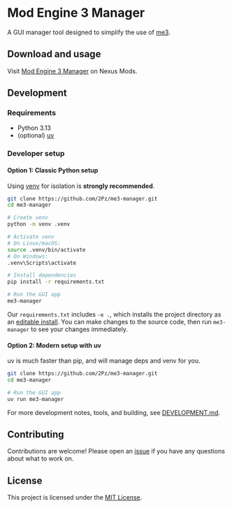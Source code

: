 # Mod Engine 3 Manager

A GUI manager tool designed to simplify the use of [me3](https://me3.help/).

## Download and usage

Visit [Mod Engine 3 Manager](https://www.nexusmods.com/eldenringnightreign/mods/213) on Nexus Mods.

## Development

### Requirements

- Python 3.13
- (optional) [uv](https://docs.astral.sh/uv/)

### Developer setup

#### Option 1: Classic Python setup

Using [venv](https://docs.python.org/3/library/venv.html) for isolation is **strongly recommended**.

```sh
git clone https://github.com/2Pz/me3-manager.git
cd me3-manager

# Create venv
python -m venv .venv

# Activate venv
# On Linux/macOS:
source .venv/bin/activate
# On Windows:
.venv\Scripts\activate

# Install dependencies
pip install -r requirements.txt

# Run the GUI app
me3-manager
```

Our `requirements.txt` includes `-e .`, which installs the project directory as an [editable install](https://setuptools.pypa.io/en/latest/userguide/development_mode.html). You can make changes to the source code, then run `me3-manager` to see your changes immediately.

#### Option 2: Modern setup with uv

uv is much faster than pip, and will manage deps and venv for you.

```sh
git clone https://github.com/2Pz/me3-manager.git
cd me3-manager

# Run the GUI app
uv run me3-manager
```

For more development notes, tools, and building, see [DEVELOPMENT.md](DEVELOPMENT.md).

## Contributing

Contributions are welcome! Please open an [issue](https://github.com/2Pz/me3-manager/issues) if you have any questions about what to work on.

## License

This project is licensed under the [MIT License](LICENSE).
